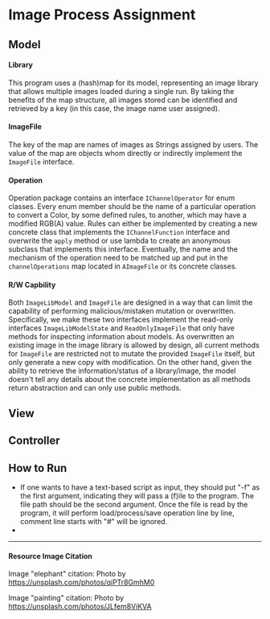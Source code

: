 # Image Process Assignment

## Model

#### Library

This program uses a (hash)map for its model, representing an image library that allows multiple images loaded during a single run. By taking the benefits of the map structure, all images stored can be identified and retrieved by a key (in this case, the image name user assigned). 

#### ImageFile

The key of the map are names of images as Strings assigned by users. The value of the map are objects whom directly or indirectly implement the `ImageFile` interface. 

#### Operation

Operation package contains an interface `IChannelOperator` for enum classes. Every enum member should be the name of a particular operation to convert a Color, by some defined rules, to another, which may have a modified RGB(A) value. Rules can either be implemented by creating a new concrete class that implements the `IChannelFunction` interface and overwrite the `apply` method or use lambda to create an anonymous subclass that implements this interface. Eventually, the name and the mechanism of the operation need to be matched up and put in the `channelOperations` map located in `AImageFile` or its concrete classes.

#### R/W Capbility

Both `ImageLibModel` and `ImageFile` are designed in a way that can limit the capability of performing malicious/mistaken mutation or overwritten. Specifically, we make these two interfaces implement the read-only interfaces `ImageLibModelState` and `ReadOnlyImageFile` that only have methods for inspecting information about models. As overwritten an existing image in the image library is allowed by design, all current methods for `ImageFile` are restricted not to mutate the provided  `ImageFile` itself, but only generate a new copy with modification. On the other hand, given the ability to retrieve the information/status of a library/image, the model doesn't tell any details about the concrete implementation as all methods return abstraction and can only use public methods.

## View

## Controller

## How to Run

- If one wants to have a text-based script as input, they should put "-f" as the first argument, indicating they will pass a (f)ile to the program. The file path should be the second argument. Once the file is read by the program, it will perform load/process/save operation line by line, comment line starts with "#" will be ignored.
- 

---

#### Resource Image Citation

Image "elephant" citation: Photo by https://unsplash.com/photos/qiPTr8GmhM0

Image "painting" citation: Photo by https://unsplash.com/photos/JLfem8ViKVA

